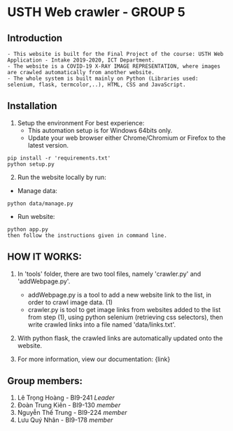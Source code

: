 # USTH Web crawler - GROUP 5

## Introduction

    - This website is built for the Final Project of the course: USTH Web Application - Intake 2019-2020, ICT Department.
    - The website is a COVID-19 X-RAY IMAGE REPRESENTATION, where images are crawled automatically from another website.
    - The whole system is built mainly on Python (Libraries used: selenium, flask, termcolor,..), HTML, CSS and JavaScript.

## Installation

1. Setup the environment
For best experience:
    - This automation setup is for Windows 64bits only.
    - Update your web browser either Chrome/Chromium or Firefox to the latest version.
```console
pip install -r 'requirements.txt'
python setup.py
```
2. Run the website locally by run:
* Manage data:
```console
python data/manage.py
```

* Run website:
```console
python app.py
then follow the instructions given in command line.
```

## HOW IT WORKS:

1. In 'tools' folder, there are two tool files, namely 'crawler.py' and 'addWebpage.py'.
    - addWebpage.py is a tool to add a new website link to the list, in order to crawl image data. (1)
    - crawler.py is tool to get image links from websites added to the list from step (1), using python selenium (retrieving css selectors), then write crawled links into a file named 'data/links.txt'.
    
2. With python flask, the crawled links are automatically updated onto the website.

3. For more information, view our documentation: {link}


## Group members:
1. Lê Trọng Hoàng - BI9-241 _Leader_
2. Đoàn Trung Kiên - BI9-130 _member_
3. Nguyễn Thế Trung - BI9-224 _member_
4. Lưu Quý Nhân - BI9-178 _member_
